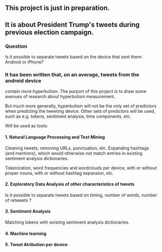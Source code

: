 ## This project is just in  preparation.
## It is about President Trump's tweets during previous election campaign.

### Question
Is it possible to separate tweets based on the device that sent them: Android or iPhone?

### It has been written that, on an average, tweets from the android device 
contain more hyperbolism. The purport of this project is to draw some avenues of research 
about hyperbolism measurement. 

But much more generally, hyperbolism will not be the only set of predictors 
when predicting the tweeting device. Other sets of predictors will be used,
such as e.g. tokens, sentiment analysis, time components, etc. 

Will be used as tools:

#### 1. Natural Language Processing and Text Mining
Cleaning tweets, removing URLs, punctuation, etc. Expanding hashtags (and mentions),
which would otherwise not match entries in existing sentiment analysis dictionaries.

Tokenization, word frequencies and wordclouds per device, with or without proper nouns,
with or without hashtag expansion, etc. 

#### 2. Exploratory Data Analysis of other characteristics of tweets
Is it possible to separate tweets based on timing, number of words, number of retweets ?

#### 3. Sentiment Analysis
Matching tokens with existing sentiment analysis dictionaries.

#### 4. Machine learning

#### 5. Tweet Atribution per device

